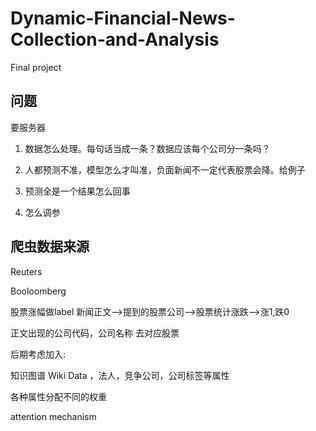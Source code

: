 # Dynamic-Financial-News-Collection-and-Analysis
Final project

## 问题

要服务器


1. 数据怎么处理。每句话当成一条？数据应该每个公司分一条吗？


2. 人都预测不准，模型怎么才叫准，负面新闻不一定代表股票会降。给例子


3. 预测全是一个结果怎么回事


4. 怎么调参

## 爬虫数据来源
Reuters 

Booloomberg


股票涨幅做label  新闻正文-->提到的股票公司-->股票统计涨跌-->涨1,跌0


正文出现的公司代码，公司名称 去对应股票


后期考虑加入:


知识图谱 Wiki Data ，法人，竞争公司，公司标签等属性


各种属性分配不同的权重


attention mechanism